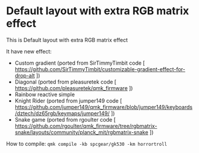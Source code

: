 # Default layout with extra RGB matrix effect

This is Default layout with extra RGB matrix effect

It have new effect:
- Custom gradient (ported from SirTimmyTimbit code [ https://github.com/SirTimmyTimbit/customizable-gradient-effect-for-drop-alt ])
- Diagonal (ported from pleasuretek code [ https://github.com/pleasuretek/qmk_firmware ])
- Rainbow reactive simple
- Knight Rider (ported from jumper149 code [ https://github.com/jumper149/qmk_firmware/blob/jumper149/keyboards/dztech/dz65rgb/keymaps/jumper149/ ])
- Snake game (ported from rgoulter code [ https://github.com/rgoulter/qmk_firmware/tree/rgbmatrix-snake/layouts/community/planck_mit/rgbmatrix-snake ])

How to compile: `qmk compile -kb spcgear/gk530 -km horrortroll`
